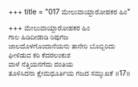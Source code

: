 +++
title = "017 ಮೇಲುವಾಯ್ದಾರೋಹಕರ ಹಿಂ"

+++
ಮೇಲುವಾಯ್ದಾರೋಹಕರ ಹಿಂ  
ಗಾಲ ಹಿಡಿದೀಡಾಡಿ ರಿಪುಗಜ  
ಜಾಲದೊಳಗೊಂದಾನೆಯನು ತಾನೇರಿ ಬೊಬ್ಬಿರಿದು  
ಘೀಳಿಡುವ ಕರಿ ಕೆದರಲಂಕುಶ  
ವಾಳೆ ನೆತ್ತಿಯನಗೆದು ದಂತಿಯ  
ತೂಳಿಸಿದನಾ ಕ್ಷೇಮಧೂರ್ತಿಯ ಗಜದ ಸಮ್ಮುಖಕೆ      ॥17॥